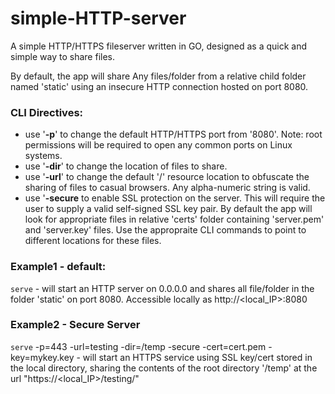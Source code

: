 # simple-HTTP-server

A simple HTTP/HTTPS fileserver written in GO, designed as a quick and simple way to share files.

By default, the app will share Any files/folder from a relative child folder named 'static' using an insecure HTTP connection hosted on port 8080.

### CLI Directives:
- use '**-p**' to change the default HTTP/HTTPS port from '8080'.  Note: root permissions will be required to open any common ports on Linux systems.
- use '**-dir**' to change the location of files to share.
- use '**-url**' to change the default '/' resource location to obfuscate the sharing of files to casual browsers.  Any alpha-numeric string is valid.
- use '**-secure** to enable SSL protection on the server.  This will require the user to supply a valid self-signed SSL key pair.  By default the app will look for appropriate files in relative 'certs' folder containing 'server.pem' and 'server.key' files.  Use the appropraite CLI commands to point to different locations for these files.

### Example1 - default:
``serve`` - will start an HTTP server on 0.0.0.0 and shares all file/folder in the folder 'static' on  port 8080.  Accessible locally as http://<local_IP>:8080

### Example2 - Secure Server
``serve`` -p=443 -url=testing -dir=/temp -secure -cert=cert.pem -key=mykey.key - will start an HTTPS service using SSL key/cert stored in the local directory, sharing the contents of the root directory '/temp' at the url "https://<local_IP>/testing/"





